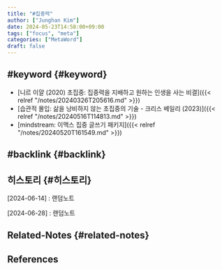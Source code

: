 ```yaml
---
title: "#집중력"
author: ["Junghan Kim"]
date: 2024-05-23T14:58:00+09:00
tags: ["focus", "meta"]
categories: ["MetaWord"]
draft: false
---
```


## #keyword {#keyword}

-   [니르 이얄 (2020) 초집중: 집중력을 지배하고 원하는 인생을 사는 비결]({{< relref "/notes/20240326T205616.md" >}})
-   [습관적 몰입: 삶을 낭비하지 않는 초집중의 기술 - 크리스 베일리 (2023)]({{< relref "/notes/20240516T114813.md" >}})
-   [mindstream: 이맥스 집중 글쓰기 패키지]({{< relref "/notes/20240520T161549.md" >}})


## #backlink {#backlink}


## 히스토리 {#히스토리}

[2024-06-14]
: 랜덤노트

[2024-06-28]
: 랜덤노트


## Related-Notes {#related-notes}

## References

<style>.csl-entry{text-indent: -1.5em; margin-left: 1.5em;}</style><div class="csl-bib-body">
</div>
